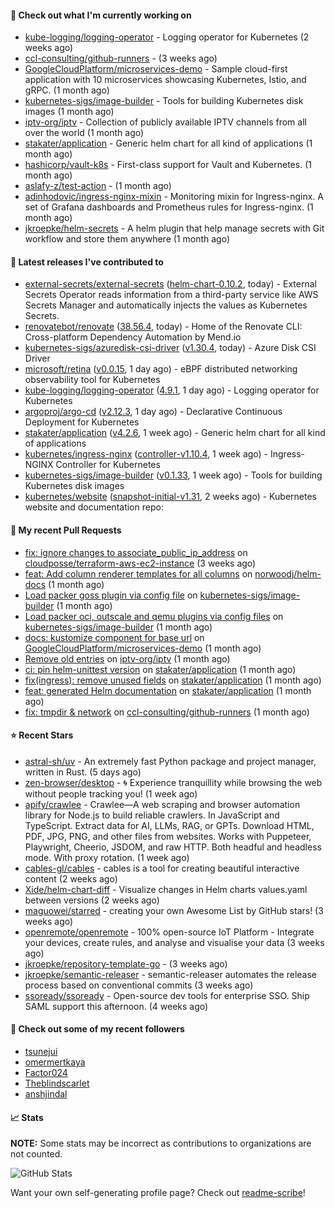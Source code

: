 #### 👷 Check out what I'm currently working on

- [kube-logging/logging-operator](https://github.com/kube-logging/logging-operator) - Logging operator for Kubernetes (2 weeks ago)
- [ccl-consulting/github-runners](https://github.com/ccl-consulting/github-runners) -  (3 weeks ago)
- [GoogleCloudPlatform/microservices-demo](https://github.com/GoogleCloudPlatform/microservices-demo) - Sample cloud-first application with 10 microservices showcasing Kubernetes, Istio, and gRPC. (1 month ago)
- [kubernetes-sigs/image-builder](https://github.com/kubernetes-sigs/image-builder) - Tools for building Kubernetes disk images (1 month ago)
- [iptv-org/iptv](https://github.com/iptv-org/iptv) - Collection of publicly available IPTV channels from all over the world (1 month ago)
- [stakater/application](https://github.com/stakater/application) - Generic helm chart for all kind of applications (1 month ago)
- [hashicorp/vault-k8s](https://github.com/hashicorp/vault-k8s) - First-class support for Vault and Kubernetes. (1 month ago)
- [aslafy-z/test-action](https://github.com/aslafy-z/test-action) -  (1 month ago)
- [adinhodovic/ingress-nginx-mixin](https://github.com/adinhodovic/ingress-nginx-mixin) - Monitoring mixin for Ingress-nginx. A set of Grafana dashboards and Prometheus rules for Ingress-nginx. (1 month ago)
- [jkroepke/helm-secrets](https://github.com/jkroepke/helm-secrets) - A helm plugin that help manage secrets with Git workflow and store them anywhere (1 month ago)

#### 🔭 Latest releases I've contributed to

- [external-secrets/external-secrets](https://github.com/external-secrets/external-secrets) ([helm-chart-0.10.2](https://github.com/external-secrets/external-secrets/releases/tag/helm-chart-0.10.2), today) - External Secrets Operator reads information from a third-party service like AWS Secrets Manager and automatically injects the values as Kubernetes Secrets.
- [renovatebot/renovate](https://github.com/renovatebot/renovate) ([38.56.4](https://github.com/renovatebot/renovate/releases/tag/38.56.4), today) - Home of the Renovate CLI: Cross-platform Dependency Automation by Mend.io
- [kubernetes-sigs/azuredisk-csi-driver](https://github.com/kubernetes-sigs/azuredisk-csi-driver) ([v1.30.4](https://github.com/kubernetes-sigs/azuredisk-csi-driver/releases/tag/v1.30.4), today) - Azure Disk CSI Driver
- [microsoft/retina](https://github.com/microsoft/retina) ([v0.0.15](https://github.com/microsoft/retina/releases/tag/v0.0.15), 1 day ago) - eBPF distributed networking observability tool for Kubernetes
- [kube-logging/logging-operator](https://github.com/kube-logging/logging-operator) ([4.9.1](https://github.com/kube-logging/logging-operator/releases/tag/4.9.1), 1 day ago) - Logging operator for Kubernetes
- [argoproj/argo-cd](https://github.com/argoproj/argo-cd) ([v2.12.3](https://github.com/argoproj/argo-cd/releases/tag/v2.12.3), 1 day ago) - Declarative Continuous Deployment for Kubernetes
- [stakater/application](https://github.com/stakater/application) ([v4.2.6](https://github.com/stakater/application/releases/tag/v4.2.6), 1 week ago) - Generic helm chart for all kind of applications
- [kubernetes/ingress-nginx](https://github.com/kubernetes/ingress-nginx) ([controller-v1.10.4](https://github.com/kubernetes/ingress-nginx/releases/tag/controller-v1.10.4), 1 week ago) - Ingress-NGINX Controller for Kubernetes
- [kubernetes-sigs/image-builder](https://github.com/kubernetes-sigs/image-builder) ([v0.1.33](https://github.com/kubernetes-sigs/image-builder/releases/tag/v0.1.33), 1 week ago) - Tools for building Kubernetes disk images
- [kubernetes/website](https://github.com/kubernetes/website) ([snapshot-initial-v1.31](https://github.com/kubernetes/website/releases/tag/snapshot-initial-v1.31), 2 weeks ago) - Kubernetes website and documentation repo: 

#### 🔨 My recent Pull Requests

- [fix: ignore changes to associate_public_ip_address](https://github.com/cloudposse/terraform-aws-ec2-instance/pull/203) on [cloudposse/terraform-aws-ec2-instance](https://github.com/cloudposse/terraform-aws-ec2-instance) (3 weeks ago)
- [feat: Add column renderer templates for all columns](https://github.com/norwoodj/helm-docs/pull/260) on [norwoodj/helm-docs](https://github.com/norwoodj/helm-docs) (1 month ago)
- [Load packer goss plugin via config file](https://github.com/kubernetes-sigs/image-builder/pull/1526) on [kubernetes-sigs/image-builder](https://github.com/kubernetes-sigs/image-builder) (1 month ago)
- [Load packer oci, outscale and qemu plugins via config files](https://github.com/kubernetes-sigs/image-builder/pull/1524) on [kubernetes-sigs/image-builder](https://github.com/kubernetes-sigs/image-builder) (1 month ago)
- [docs: kustomize component for base url](https://github.com/GoogleCloudPlatform/microservices-demo/pull/2645) on [GoogleCloudPlatform/microservices-demo](https://github.com/GoogleCloudPlatform/microservices-demo) (1 month ago)
- [Remove old entries](https://github.com/iptv-org/iptv/pull/17050) on [iptv-org/iptv](https://github.com/iptv-org/iptv) (1 month ago)
- [ci: pin helm-unittest version](https://github.com/stakater/application/pull/337) on [stakater/application](https://github.com/stakater/application) (1 month ago)
- [fix(ingress): remove unused fields](https://github.com/stakater/application/pull/336) on [stakater/application](https://github.com/stakater/application) (1 month ago)
- [feat: generated Helm documentation](https://github.com/stakater/application/pull/335) on [stakater/application](https://github.com/stakater/application) (1 month ago)
- [fix: tmpdir &amp; network](https://github.com/ccl-consulting/github-runners/pull/5) on [ccl-consulting/github-runners](https://github.com/ccl-consulting/github-runners) (1 month ago)

#### ⭐ Recent Stars

- [astral-sh/uv](https://github.com/astral-sh/uv) - An extremely fast Python package and project manager, written in Rust. (5 days ago)
- [zen-browser/desktop](https://github.com/zen-browser/desktop) - 🌀 Experience tranquillity while browsing the web without people tracking you! (1 week ago)
- [apify/crawlee](https://github.com/apify/crawlee) - Crawlee—A web scraping and browser automation library for Node.js to build reliable crawlers. In JavaScript and TypeScript. Extract data for AI, LLMs, RAG, or GPTs. Download HTML, PDF, JPG, PNG, and other files from websites. Works with Puppeteer, Playwright, Cheerio, JSDOM, and raw HTTP. Both headful and headless mode. With proxy rotation. (1 week ago)
- [cables-gl/cables](https://github.com/cables-gl/cables) - cables is a tool for creating beautiful interactive content (2 weeks ago)
- [Xide/helm-chart-diff](https://github.com/Xide/helm-chart-diff) - Visualize changes in Helm charts values.yaml between versions (2 weeks ago)
- [maguowei/starred](https://github.com/maguowei/starred) - creating your own Awesome List by GitHub stars! (3 weeks ago)
- [openremote/openremote](https://github.com/openremote/openremote) - 100% open-source IoT Platform - Integrate your devices, create rules, and analyse and visualise your data (3 weeks ago)
- [jkroepke/repository-template-go](https://github.com/jkroepke/repository-template-go) -  (3 weeks ago)
- [jkroepke/semantic-releaser](https://github.com/jkroepke/semantic-releaser) - semantic-releaser automates the release process based on conventional commits (3 weeks ago)
- [ssoready/ssoready](https://github.com/ssoready/ssoready) - Open-source dev tools for enterprise SSO. Ship SAML support this afternoon. (4 weeks ago)

#### 👯 Check out some of my recent followers

- [tsunejui](https://github.com/tsunejui)
- [omermertkaya](https://github.com/omermertkaya)
- [Factor024](https://github.com/Factor024)
- [Theblindscarlet](https://github.com/Theblindscarlet)
- [anshjindal](https://github.com/anshjindal)

#### 📈 Stats

**NOTE:** Some stats may be incorrect as contributions to organizations
are not counted.

![GitHub Stats](https://github-readme-stats.vercel.app/api?username=aslafy-z&count_private=false&theme=tokyonight&show_icons=true)

Want your own self-generating profile page? Check out [readme-scribe](https://github.com/muesli/readme-scribe)!
